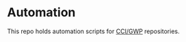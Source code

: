 # Automation

This repo holds automation scripts for [CCI/GWP](https://github.com/CIRCLECI-GWP) repositories.

